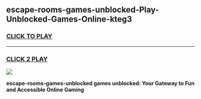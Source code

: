 
## escape-rooms-games-unblocked-Play-Unblocked-Games-Online-kteg3
<h3>
<a href="https://premium76.site?title=escape-rooms-games-unblocked&ref=24A">CLICK TO PLAY</a></h3>
<hr>

<h3>
<a href="https://premium76.site?title=escape-rooms-games-unblocked&ref=24A">CLICK 2 PLAY</a>
  
</h3>

<a href="https://premium76.site?title=escape-rooms-games-unblocked&ref=24A"><img src="https://clearcache.store/games.png"></a>


**escape-rooms-games-unblocked games unblocked: Your Gateway to Fun and Accessible Online Gaming**

